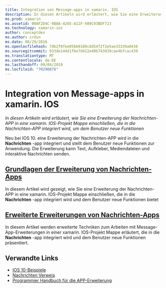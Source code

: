 ```yaml
---
title: Integration von Message-apps in xamarin. IOS
description: In diesen Artikeln wird erläutert, wie Sie eine Erweiterung der Nachrichten-APP in eine xamarin. IOS-Projekt Mappe einschließen, die in die Nachrichten-APP integriert wird, um dem Benutzer neue Funktionen
ms.prod: xamarin
ms.assetid: 00AF2D4C-9BA8-4265-A11F-989C93BDF723
ms.technology: xamarin-ios
author: conceptdev
ms.author: crdun
ms.date: 08/29/2016
ms.openlocfilehash: 7db2f0fee05b60180cdd54f2f2e5ae33339a0430
ms.sourcegitcommit: 933de144d1fbe7d412e49b743839cae4bfcac439
ms.translationtype: MT
ms.contentlocale: de-DE
ms.lasthandoff: 09/04/2019
ms.locfileid: "70290878"
---
```

# <a name="message-app-integration-in-xamarinios"></a>Integration von Message-apps in xamarin. IOS

_In diesen Artikeln wird erläutert, wie Sie eine Erweiterung der Nachrichten-APP in eine xamarin. IOS-Projekt Mappe einschließen, die in die Nachrichten-APP integriert wird, um dem Benutzer neue Funktionen_

Neu bei IOS 10. eine Erweiterung der Nachrichten-APP wird in die **Nachrichten** -app integriert und stellt dem Benutzer neue Funktionen zur Anwendung. Die Erweiterung kann Text, Aufkleber, Mediendateien und interaktive Nachrichten senden.

## <a name="message-app-extension-basicsiosplatformmessage-app-integrationintro-to-message-app-extensionsmd"></a>[Grundlagen der Erweiterung von Nachrichten-Apps](~/ios/platform/message-app-integration/intro-to-message-app-extensions.md)

In diesem Artikel wird gezeigt, wie Sie eine Erweiterung der Nachrichten-APP in eine xamarin. IOS-Projekt Mappe einschließen, die in die **Nachrichten** -app integriert wird und dem Benutzer neue Funktionen bietet

## <a name="advanced-message-app-extensionsiosplatformmessage-app-integrationintro-to-message-app-extensionsmd"></a>[Erweiterte Erweiterungen von Nachrichten-Apps](~/ios/platform/message-app-integration/intro-to-message-app-extensions.md)

In diesem Artikel werden erweiterte Techniken zum Arbeiten mit Message-App-Erweiterungen in einer xamarin. IOS-Projekt Mappe erläutert, die in die **Nachrichten** -app integriert wird und dem Benutzer neue Funktionen präsentiert.


## <a name="related-links"></a>Verwandte Links

- [IOS 10-Beispiele](https://docs.microsoft.com/samples/browse/?products=xamarin&term=Xamarin.iOS+iOS10)
- [Nachrichten Verweis](https://developer.apple.com/reference/messages)
- [Programmier Handbuch für die APP-Erweiterung](https://developer.apple.com/library/prerelease/content/documentation/General/Conceptual/ExtensibilityPG/index.html#//apple_ref/doc/uid/TP40014214)
